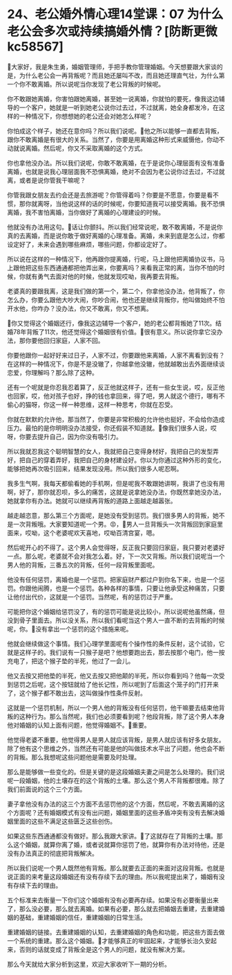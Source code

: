 # 24、老公婚外情心理14堂课：07 为什么老公会多次或持续搞婚外情？[防断更微kc58567]

🎼大家好，我是朱生勇，婚姻管理师，手把手教你管理婚姻。今天想要跟大家谈的是，为什么老公会一再背叛呢？而且她还屡叫不改，而且她还理直气壮，为什么第一个你不敢离婚。所以说呢当你发现了老公背叛的时候呢。

你不敢跟她离婚，你害怕跟她离婚，甚至她一说离婚，你就怕的要死，像我这边辅导的一个客户，她就是一听到她老公说你过去过，不过就离，她全身都发冷，在这样的一种情况下，你想想她的老公还会对她怎么样呢？

你怕成这个样子，她还在意你吗？所以我们说呢。🎼他之所以能够一直都去背叛，跟你不敢离婚是有很大的关系。当然了，你要是用离婚这种形式来威慑他，你动不动就说离婚。然后呢，你又不采取离婚的这个方式。

你也拿他没办法。所以我们说呢，你敢不敢离婚，在于是说你心理层面有没有准备离婚，也就是说我心理层面我不恐惧离婚，绝对不会因为老公说你过去过，不过就离，或者是说你管我干嘛呢？

你管我跟女朋友去约会还是去旅游呢？你管得着吗？你要是不愿意，你要是看不惯，那你就离呀，当他说这样的话的时候呢，你要知道我可以接受离婚。我不恐惧离婚，我不害怕离婚，当你做好了离婚的心理建设的时候。

他就没有办法用这句。🎼话让你颤抖。所以我们经常说呢，敢不敢离婚，不是说你真的去离婚，而是说你敢于做好离婚的心理准备。离婚，未来到底是怎么过，你都设定好了，未来会遇到哪些麻烦，哪些问题，你都设定好了。

所以说在这样的一种情况下，他再跟你提离婚，行呢，马上跟他把离婚协议书，马上跟他把这些东西通通都把他弄出来，你要离吗？来看我正常的离，当你不怕的时候，你就有勇气去面对他的时候，他就发现哎呦，我再要去背叛。

老婆真的要跟我离，这是我们做的第一个，第二个，你拿他没办法，他背叛了，你怎么办，你要么跟他大吵大闹，你吵合闹，他也还是继续背叛你，他叫做始终不怕开水他，你咋办？没办法，你又不敢离，你又不想离。

🎼你又觉得这个婚姻还行，像我这边辅导一个客户，她的老公都背叛她了11次。结婚78年背叛了11次，他还觉得这个婚姻很有价值。🎼很有意义。所以说你拿它没办法，那你要他回归家庭，人家不回。

你要他跟你一起好好来过日子，人家不过，你要跟他来离婚，人家不离看到没有？在这样的一种情况下，你是不是没辙了，你越拿他没辙，他就越敢出去外面继续谈恋爱，你理解吗？那么除了这种。

还有一个呢就是你忍我忍着算了，反正他就这样子，还有一些女生说，哎，反正他也回家，哎，他对孩子也好，挣的钱也拿回来，得了吧，男人就这个德行，哪有不偷心的猫呀，你这一样一种思维，这样一种思考，你就在忍受。

你就在默默的允许他，那当然了，你要是非常积极的允许他也挺好，不会给你造成压力。最怕的是你明明没办法接受，你还假装不知道就。🎼像我们很多人说，哎呀，你要去提升自己，因为你没有吸引力。

所以我就忍我这个聪明智慧的女人，我就把自己变得身材好，我把自己的发型弄好，把自己的穿着弄好，我把自己的身材建设好。你以为你通过这种外形的变化，能够把她再次吸引回来，结果发现没用。所以我们很多人呢忍啊。

我多生气啊，我每天都偷看她的手机啊，但是呢我不敢跟她讲啊，我讲了也没有用啊，好了，那你就忍呗，多么的痛苦，这就是说拿她没办法，你既然拿她没办法，她就拿你有办法。她就可以继续再背叛的道路上面越走越嚣张。

越走越恣意，那么第三个方面呢，是她没有受到惩罚。我们很多男人的背叛，她不是一次背叛哦。大家要知道呢一个男。😡，🎼男人一旦背叛头一次背叛回到家庭里面来，哎呦，这个老婆呢欢天喜地，哎呦百清宫宴，嗯。

然后呢开心的不得了。这个男人会觉得呀，反正我只要回归家庭，我只要对老婆好一点。那么呢，老婆就不会对我怎么着。好，下一次又背叛。所以我们说呢当一个男人他的背叛，三番五次的背叛，任何一段背叛里面呢。

他没有任何惩罚，离婚也是一个惩罚。把家庭财产都过户到你名下来，也是一个惩罚。你跟他闹腾，也是一个惩罚。各种各样的事情，只要让他承受这种痛苦，只要让他付出代价，这就是一个惩罚。当然呢，有的惩罚过于严重。

可能把你这个婚姻给惩罚没了，有的惩罚可能是说比较小，所以说呢他虽然痛，但没到骨子里面去。所以没关系，所以我们看呢当这个男人一直不断的去背叛的时候呢，你。🎼没有拿出一个惩罚的这个措施来呢。

他就会继续做这个事情。我们心理学里面呢有个操作性的条件反射，这个试验，它就是这样子的。我们说有一只猴子是吧？他想要跑出去，那去按那个电门，他一按充电了，把这个猴子垫的半死，他过了一会儿。

他又去按又把他垫的半死，他又去按又把他颠的半死，所以你看到吗？他每一次受到惩罚之后呢，这个按钮就给了他长记性，所以呢到了后面这个笼子的门打开来了，这个猴子都不敢出去，这叫做操作性条件反射。

这就是一个惩罚机制，所以一个男人他的背叛没有任何惩罚，他干嘛要去结束他背叛的这种行为。那么当然呢，我们也必须要看到呢？他段背叛，除了这个男人本身他对婚姻的认知上面有问题，他觉得婚姻不。🎼重要。

他觉得老婆不重要，他觉得男人是男人就应该背叛，是男人就应该有好多女朋友。除了他有这个思维之外，当然还有可能是他的叫做技术水平出了问题，他也会不断的背叛。那么我想呢这些问题他是需要及时处理。

那么是能够做一些变化的。但是关键的是这段婚姻夫妻之间是怎么处理的。我们说呢一段婚姻，他的土壤存在的这个背叛的土壤。那么这个男人不背叛都很难。除了我们前面说的这个三个方面。

妻子拿他没有办法的这三个方面不去惩罚他的这个方面，然后呢，不敢去离婚的这个方面呢？还有婚姻模式有没有出问题，婚姻里面的这些矛盾冲突有没有去解决婚姻里面的这些不满足这些匮乏这些创伤。

如果这些东西通通都没有做好。那么我跟大家讲。🎼了这就存在了背叛的土壤。那么这个婚姻，就算你离了婚，或者说就算你惩罚了他，就算你有办法对待他，还是没有办法真正的彻底把背叛解决。

所以我们说呢一个男人既然他有背叛。那么就要去正面的来面对这段背叛。也就是说正面的来考量这段婚姻还有没有存续下去的理由。所以我呢提出来了，婚姻有没有存续下去的理由。

五个标准来去衡量一下你们这个婚姻有没有必要再存续。如果没有必要衡量出来了，那么没必要，那么就去离婚。如果有必要，那么就去把婚姻去重建，去重建婚姻的基础，重建婚姻的信任，重建婚姻的日常生活。

重建婚姻的链接。去重建婚姻的认知，去重建婚姻的角色和功能，把这些方面去做一个系统的重建。那么这个婚姻。🎼才能够真正的牢固起来，才能够长治久安起来，否则的话就变成了背叛全是这个男人的问题，就没有解决方案。

那么今天就给大家分析到这里，欢迎大家收听下一期的分析。